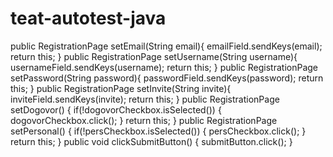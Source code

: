 # teat-autotest-java


public RegistrationPage setEmail(String email){
    emailField.sendKeys(email);
    return this;
}
public RegistrationPage setUsername(String username){
    usernameField.sendKeys(username);
    return this;
}
public RegistrationPage setPassword(String password){
    passwordField.sendKeys(password);
    return this;
}
public RegistrationPage setInvite(String invite){
    inviteField.sendKeys(invite);
    return this;
}
public RegistrationPage setDogovor() {
    if(!dogovorCheckbox.isSelected()) {
        dogovorCheckbox.click();
    }
    return this;
}
public RegistrationPage setPersonal() {
    if(!persCheckbox.isSelected()) {
        persCheckbox.click();
    }
    return this;
}
public void clickSubmitButton() {
    submitButton.click();
}
